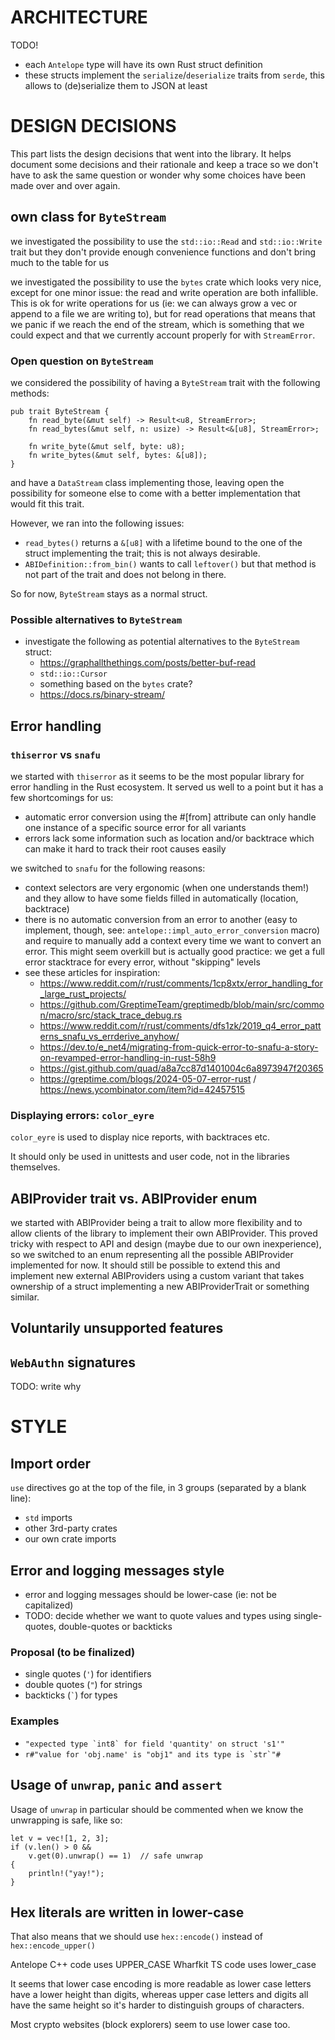 # ARCHITECTURE

TODO!

- each `Antelope` type will have its own Rust struct definition
- these structs implement the `serialize`/`deserialize` traits from `serde`,
  this allows to (de)serialize them to JSON at least

# DESIGN DECISIONS

This part lists the design decisions that went into the library. It helps document
some decisions and their rationale and keep a trace so we don't have to ask the
same question or wonder why some choices have been made over and over again.

## own class for `ByteStream`

we investigated the possibility to use the `std::io::Read` and `std::io::Write`
trait but they don't provide enough convenience functions and don't bring much
to the table for us

we investigated the possibility to use the `bytes` crate which looks very nice,
except for one minor issue:
the read and write operation are both infallible. This is ok for write operations
for us (ie: we can always grow a vec or append to a file we are writing to), but
for read operations that means that we panic if we reach the end of the stream,
which is something that we could expect and that we currently account properly
for with `StreamError`.

### Open question on `ByteStream`

we considered the possibility of having a `ByteStream` trait with the following
methods:

```
pub trait ByteStream {
    fn read_byte(&mut self) -> Result<u8, StreamError>;
    fn read_bytes(&mut self, n: usize) -> Result<&[u8], StreamError>;

    fn write_byte(&mut self, byte: u8);
    fn write_bytes(&mut self, bytes: &[u8]);
}
```

and have a `DataStream` class implementing those, leaving open the possibility
for someone else to come with a better implementation that would fit this trait.

However, we ran into the following issues:

- `read_bytes()` returns a `&[u8]` with a lifetime bound to the one of the struct
  implementing the trait; this is not always desirable.
- `ABIDefinition::from_bin()` wants to call `leftover()` but that method is not
  part of the trait and does not belong in there.

So for now, `ByteStream` stays as a normal struct.

### Possible alternatives to `ByteStream`

- investigate the following as potential alternatives to the `ByteStream` struct:
  - <https://graphallthethings.com/posts/better-buf-read>
  - `std::io::Cursor`
  - something based on the `bytes` crate?
  - <https://docs.rs/binary-stream/>


## Error handling

### `thiserror` vs `snafu`

we started with `thiserror` as it seems to be the most popular library for error
handling in the Rust ecosystem. It served us well to a point but it has a few
shortcomings for us:

- automatic error conversion using the #[from] attribute can only handle one
  instance of a specific source error for all variants
- errors lack some information such as location and/or backtrace which can make
  it hard to track their root causes easily

we switched to `snafu` for the following reasons:

- context selectors are very ergonomic (when one understands them!) and they
  allow to have some fields filled in automatically (location, backtrace)
- there is no automatic conversion from an error to another (easy to implement,
  though, see: `antelope::impl_auto_error_conversion` macro) and require
  to manually add a context every time we want to convert an error. This might
  seem overkill but is actually good practice: we get a full error stacktrace
  for every error, without "skipping" levels
- see these articles for inspiration:
  - <https://www.reddit.com/r/rust/comments/1cp8xtx/error_handling_for_large_rust_projects/>
  - <https://github.com/GreptimeTeam/greptimedb/blob/main/src/common/macro/src/stack_trace_debug.rs>
  - <https://www.reddit.com/r/rust/comments/dfs1zk/2019_q4_error_patterns_snafu_vs_errderive_anyhow/>
  - <https://dev.to/e_net4/migrating-from-quick-error-to-snafu-a-story-on-revamped-error-handling-in-rust-58h9>
  - <https://gist.github.com/quad/a8a7cc87d1401004c6a8973947f20365>
  - <https://greptime.com/blogs/2024-05-07-error-rust> / <https://news.ycombinator.com/item?id=42457515>

### Displaying errors: `color_eyre`

`color_eyre` is used to display nice reports, with backtraces etc.

It should only be used in unittests and user code, not in the libraries themselves.


## ABIProvider trait vs. ABIProvider enum

we started with ABIProvider being a trait to allow more flexibility and to allow
clients of the library to implement their own ABIProvider. This proved tricky
with respect to API and design (maybe due to our own inexperience), so we switched
to an enum representing all the possible ABIProvider implemented for now.
It should still be possible to extend this and implement new external ABIProviders
using a custom variant that takes ownership of a struct implementing a new
ABIProviderTrait or something similar.


## Voluntarily unsupported features

## `WebAuthn` signatures

TODO: write why


# STYLE

## Import order

`use` directives go at the top of the file, in 3 groups (separated by a blank line):

- `std` imports
- other 3rd-party crates
- our own crate imports


## Error and logging messages style

- error and logging messages should be lower-case (ie: not be capitalized)
- TODO: decide whether we want to quote values and types using single-quotes, double-quotes or backticks

### Proposal (to be finalized)

- single quotes (`'`) for identifiers
- double quotes (`"`) for strings
- backticks (`` ` ``) for types

### Examples

- `` "expected type `int8` for field 'quantity' on struct 's1'" ``
- `` r#"value for 'obj.name' is "obj1" and its type is `str`"# ``


## Usage of `unwrap`, `panic` and `assert`

Usage of `unwrap` in particular should be commented when we know the unwrapping is safe,
like so:

```
let v = vec![1, 2, 3];
if (v.len() > 0 &&
    v.get(0).unwrap() == 1)  // safe unwrap
{
    println!("yay!");
}
```

## Hex literals are written in lower-case

That also means that we should use `hex::encode()` instead of `hex::encode_upper()`

Antelope C++ code uses UPPER_CASE
Wharfkit TS code uses lower_case

It seems that lower case encoding is more readable as lower case letters have a
lower height than digits, whereas upper case letters and digits all have the same
height so it's harder to distinguish groups of characters.

Most crypto websites (block explorers) seem to use lower case too.
